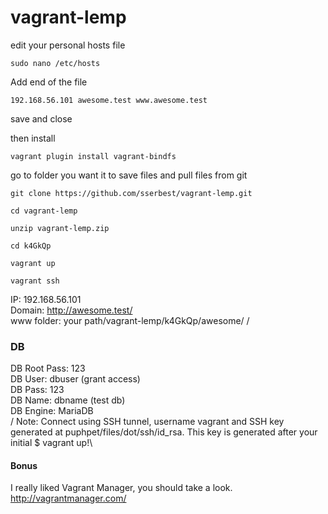 # vagrant-lemp

edit your personal hosts file
```
sudo nano /etc/hosts
```
Add end of the file
```
192.168.56.101 awesome.test www.awesome.test
```

save and close

then install
```
vagrant plugin install vagrant-bindfs
```

go to folder you want it to save files
and pull files from git
```
git clone https://github.com/sserbest/vagrant-lemp.git
```
```
cd vagrant-lemp
```
```
unzip vagrant-lemp.zip
```
```
cd k4GkQp
```
```
vagrant up
```
```
vagrant ssh
```

IP: 192.168.56.101\
Domain: http://awesome.test/ \
www folder: your path/vagrant-lemp/k4GkQp/awesome/
/
### DB
DB Root Pass: 123\
DB User: dbuser (grant access)\
DB Pass: 123\
DB Name: dbname (test db)\
DB Engine: MariaDB\
/
Note: Connect using SSH tunnel, username vagrant and SSH key generated at puphpet/files/dot/ssh/id_rsa. This key is generated after your initial $ vagrant up!\

#### Bonus
I really liked Vagrant Manager, you should take a look.\
http://vagrantmanager.com/
